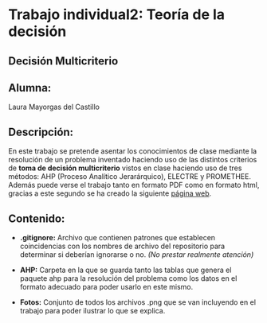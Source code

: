 # Trabajo individual2: Teoría de la decisión
## Decisión Multicriterio
## Alumna: 
Laura Mayorgas del Castillo

## Descripción: 
En este trabajo se pretende asentar los conocimientos de clase mediante la resolución de un problema inventado haciendo uso de las distintos criterios de **toma de decisión multicriterio** vistos en clase haciendo uso de tres métodos: AHP (Proceso Analítico Jerarárquico), ELECTRE y PROMETHEE. 
Además puede verse el trabajo tanto en formato PDF como en formato html, gracias a este segundo se ha creado la siguiente [página web](https://laumaydel.github.io/trabajo02indtd2024/Informe.html). 

## Contenido: 
- **.gitignore:** Archivo que contienen patrones que establecen coincidencias con los nombres de archivo del repositorio para determinar si deberían ignorarse o no.
  *(No prestar realmente atención)*

- **AHP:** Carpeta en la que se guarda tanto las tablas que genera el paquete ahp para la resolución del problema como los datos en el formato adecuado para poder usarlo en este mismo.

- **Fotos:** Conjunto de todos los archivos .png que se van incluyendo en el trabajo para poder ilustrar lo que se explica.
